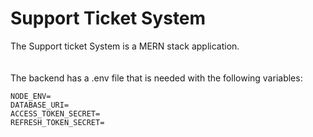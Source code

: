 # Support Ticket System
The Support ticket System is a MERN stack application.
<br />
<br />
<br />
The backend has a .env file that is needed with the following variables:
```
NODE_ENV=
DATABASE_URI=
ACCESS_TOKEN_SECRET=
REFRESH_TOKEN_SECRET=
```
